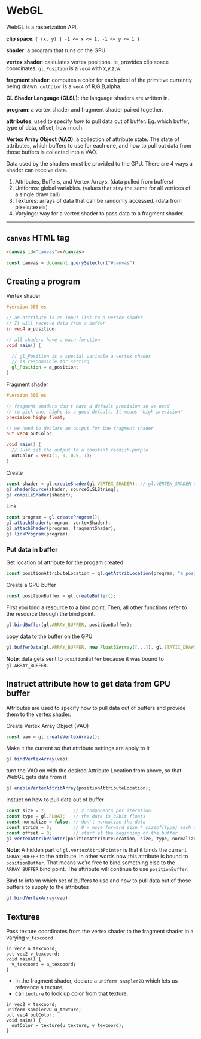 # WebGL

WebGL is a rasterization API.

**clip space**: `{ (x, y) | -1 <= x <= 1, -1 <= y <= 1 }`

**shader**: a program that runs on the GPU.

**vertex shader**: calculates vertex positions. Ie, provides clip space coordinates. `gl_Position` is a `vec4` with x,y,z,w.

**fragment shader**: computes a color for each pixel of the primitive currently being drawn. `outColor` is a `vec4` of R,G,B,alpha.

**GL Shader Language (GLSL)**: the language shaders are written in.

**program**: a vertex shader and fragment shader paired together.

**attributes**: used to specify *how* to pull data out of buffer. Eg. which buffer, type of data, offset, how much.

**Vertex Array Object (VAO)**: a collection of attribute state. The state of attributes, which buffers to use for each one, and how to pull out data from those buffers is collected into a VAO.

Data used by the shaders must be provided to the GPU. There are 4 ways a shader can receive data.

1. Attributes, Buffers, and Vertex Arrays. (data pulled from buffers)
2. Uniforms: global variables. (values that stay the same for all vertices of a single draw call)
3. Textures: arrays of data that can be randomly accessed. (data from pixels/texels)
4. Varyings: way for a vertex shader to pass data to a fragment shader.

---

## `canvas` HTML tag

```html
<canvas id="canvas"></canvas>
```

```js
const canvas = document.querySelector("#canvas");
```

## Creating a program

Vertex shader

```glsl
#version 300 es

// an attribute is an input (in) to a vertex shader.
// It will receive data from a buffer
in vec4 a_position;

// all shaders have a main function
void main() {

  // gl_Position is a special variable a vertex shader
  // is responsible for setting
  gl_Position = a_position;
}
```

Fragment shader

```glsl
#version 300 es

// fragment shaders don't have a default precision so we need
// to pick one. highp is a good default. It means "high precision"
precision highp float;

// we need to declare an output for the fragment shader
out vec4 outColor;

void main() {
  // Just set the output to a constant reddish-purple
  outColor = vec4(1, 0, 0.5, 1);
}
```

Create

```js
const shader = gl.createShader(gl.VERTEX_SHADER); // gl.VERTEX_SHADER or gl.FRAGMENT_SHADER
gl.shaderSource(shader, sourceGLSLString);
gl.compileShader(shader);
```

Link

```js
const program = gl.createProgram();
gl.attachShader(program, vertexShader);
gl.attachShader(program, fragmentShader);
gl.linkProgram(program);
```

### Put data in buffer

Get location of attribute for the progam created

```js
const positionAttributeLocation = gl.getAttribLocation(program, "a_position");
```

Create a GPU buffer

```js
const positionBuffer = gl.createBuffer();
```

First you bind a resource to a bind point. Then, all other functions refer to the resource through the bind point.

```js
gl.bindBuffer(gl.ARRAY_BUFFER, positionBuffer);
```

copy data to the buffer on the GPU

```js
gl.bufferData(gl.ARRAY_BUFFER, new Float32Array([...]), gl.STATIC_DRAW);
```

**Note**: data gets sent to `positionBuffer` because it was bound to `gl.ARRAY_BUFFER`.

## Instruct attribute how to get data from GPU buffer

Attributes are used to specify how to pull data out of buffers and provide them to the vertex shader.

Create Vertex Array Object (VAO)

```js
const vao = gl.createVertexArray();
```

Make it the current so that attribute settings are apply to it

```js
gl.bindVertexArray(vao);
```

turn the VAO on with the desired Attribute Location from above, so that WebGL gets data from it

```js
gl.enableVertexAttribArray(positionAttributeLocation);
```

Instuct on how to pull data out of buffer

```js
const size = 2;          // 2 components per iteration
const type = gl.FLOAT;   // the data is 32bit floats
const normalize = false; // don't normalize the data
const stride = 0;        // 0 = move forward size * sizeof(type) each iteration to get the next position
const offset = 0;        // start at the beginning of the buffer
gl.vertexAttribPointer(positionAttributeLocation, size, type, normalize, stride, offset)
```

**Note**: A hidden part of `gl.vertexAttribPointer` is that it binds the current `ARRAY_BUFFER` to the attribute. In other words now this attribute is bound to `positionBuffer`. That means we’re free to bind something else to the `ARRAY_BUFFER` bind point. The attribute will continue to use `positionBuffer`.

Bind to inform which set of buffers to use and how to pull data out of those buffers to supply to the attributes

```js
gl.bindVertexArray(vao);
```

## Textures

Pass texture coordinates from the vertex shader to the fragment shader in a varying `v_texcoord`

```
in vec2 a_texcoord;
out vec2 v_texcoord;
void main() {
  v_texcoord = a_texcoord;
}
```

- In the fragment shader, declare a `uniform sampler2D` which lets us reference a texture.
- call `texture` to look up color from that texture.

```
in vec2 v_texcoord;
uniform sampler2D u_texture;
out vec4 outColor;
void main() {
  outColor = texture(u_texture, v_texcoord);
}
```


